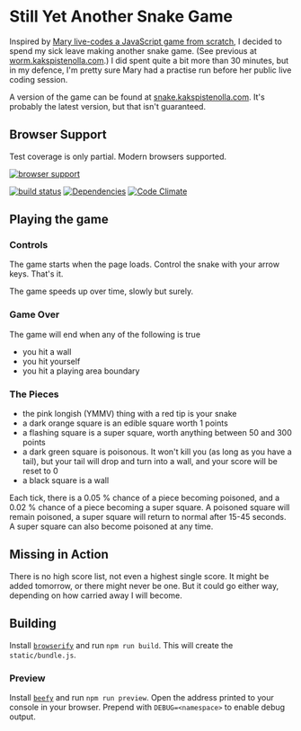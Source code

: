 Still Yet Another Snake Game
============================

Inspired by [Mary live-codes a JavaScript game from scratch](http://vimeo.com/105955605), I decided to spend my sick leave making another snake game. (See previous at [worm.kakspistenolla.com](http://worm.kakspistenolla.com).) I did spent quite a bit more than 30 minutes, but in my defence, I'm pretty sure Mary had a practise run before her public live coding session.

A version of the game can be found at [snake.kakspistenolla.com](http://snake.kakspistenolla.com). It's probably the latest version, but that isn't guaranteed.

Browser Support
---------------

Test coverage is only partial. Modern browsers supported.

[![browser support](https://ci.testling.com/nikcorg/snake.png)
](https://ci.testling.com/nikcorg/snake)

[![build status](https://secure.travis-ci.org/nikcorg/snake.png)](http://travis-ci.org/nikcorg/snake)
[![Dependencies](https://david-dm.org/nikcorg/snake.svg?style=flat)](https://david-dm.org/nikcorg/snake)
[![Code Climate](https://codeclimate.com/github/nikcorg/snake/badges/gpa.svg)](https://codeclimate.com/github/nikcorg/snake)

Playing the game
----------------

### Controls

The game starts when the page loads. Control the snake with your arrow keys. That's it.

The game speeds up over time, slowly but surely.

### Game Over

The game will end when any of the following is true

- you hit a wall
- you hit yourself
- you hit a playing area boundary

### The Pieces

- the pink longish (YMMV) thing with a red tip is your snake
- a dark orange square is an edible square worth 1 points
- a flashing square is a super square, worth anything between 50 and 300 points
- a dark green square is poisonous. It won't kill you (as long as you have a tail), but your tail will drop and turn into a wall, and your score will be reset to 0
- a black square is a wall

Each tick, there is a 0.05 % chance of a piece becoming poisoned, and a 0.02 % chance of a piece becoming a super square. A poisoned square will remain poisoned, a super square will return to normal after 15-45 seconds. A super square can also become poisoned at any time.

Missing in Action
-----------------

There is no high score list, not even a highest single score. It might be added tomorrow, or there might never be one. But it could go either way, depending on how carried away I will become.

Building
--------

Install [`browserify`](https://www.npmjs.org/package/browserify) and run `npm run build`. This will create the `static/bundle.js`.

### Preview

Install [`beefy`](https://www.npmjs.org/package/beefy) and run `npm run preview`. Open the address printed to your console in your browser. Prepend with `DEBUG=<namespace>` to enable debug output.
